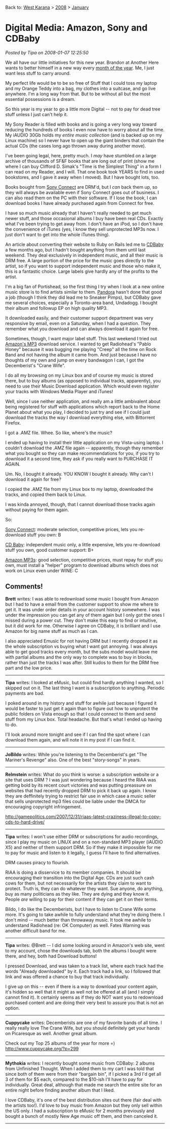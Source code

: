 Back to: [West Karana](/posts/westkarana.md) > [2008](/posts/2008/westkarana.md) > [January](./westkarana.md)
# Digital Media: Amazon, Sony and CDBaby

*Posted by Tipa on 2008-01-07 12:25:50*

We all have our little initiatives for this new year. Brandon at Another Here wants to better himself in a new way every [month of the year](http://www.anotherhere.com/archives/85/Podcast-30-Let-the-enrichment-begin). Me, I just want less stuff to carry around.

My perfect life would be to be so free of Stuff that I could toss my laptop and my Orange Teddy into a bag, my clothes into a suitcase, and go live anywhere. I'm a long way from that. But to be without all but the most essential possessions is a dream.

So this year is my year to go a little more Digital -- not to pay for dead tree stuff unless I just can't help it. 

My Sony Reader is filled with books and is going a very long way toward reducing the hundreds of books I even now have to worry about all the time. My iAUDIO 30Gb holds my *entire music collection* (and is backed up on my Linux machine) so I never have to open up the giant binders that contain the actual CDs (the cases long ago thrown away during another move).

I've been going legal, here, pretty much. I *may* have stumbled on a large archive of thousands of SF&F books that are long out of print (show me where I can buy Clifford D. Simak's "Time is the Simplest Thing" in a form I can read on my Reader, and I will. That one book took YEARS to find in used bookstores, and I gave it away when I moved). But I have bought lots, too.

Books bought from [Sony Connect](http://ebookstore.sony.com/) are DRM'd, but I *can* back them up, so they will always be available even if Sony Connect goes out of business. I can also read them on the PC with their software. If I lose the book, I can download books I have already purchased again from Connect for free.

I have so much music already that I haven't really needed to get much newer stuff, and those occasional albums I buy have been real CDs. Exactly what I've been trying to get away from. I don't have an iPod, so I don't have the convenience of iTunes (yes, I know they sell unprotected MP3s now. I just don't want to get into the whole iTunes thing).

An article about converting their website to Ruby on Rails led me to [CDBaby](http://cdbaby.com/) a few months ago, but I hadn't bought anything from them until last weekend. They deal exclusively in independent music, and all their music is DRM free. A large portion of the price for the music goes directly to the artist, so if you want to support independent music and those who make it, this is a fantastic choice. Large labels give hardly any of the profits to the artist.

I'm a big fan of Portishead, so the first thing I try when I look at a new online music store is to find artists similar to them. [Pandora](http://pandora.com) hasn't done that good a job (though I think they did lead me to Sneaker Pimps), but CDBaby gave me several choices, especially a Toronto-area band, Undadogg. I bought their album and followup EP on high quality MP3.

It downloaded easily, and their customer support department was very responsive by email, even on a Saturday, when I had a question. They remember what you download and can always download it again for free.

Sometimes, though, I want major label stuff. This last weekend I tried out [Amazon's MP3](http://amazon.com) download service. I wanted to get Radiohead's "Pablo Honey" because it was bugging me playing "Creep" all the time on Rock Band and not having the album it came from. And just because I have no thoughts of my own and jump on every bandwagon I can, I got the Decemberist's "Crane Wife".

I do all my browsing on my Linux box and of course my music is stored there, but to buy albums (as opposed to individual tracks, apparently), you need to use their Music Download application. Which would even register your tracks with Windows Media Player and iTunes!

Well, since I use neither application, and really am a little ambivalent about being registered for stuff with applications which report back to the Home Planet about what you play, I decided to just try and see if I could just download the tracks the way I download everything else, with Bittorrent Firefox.

I got a .AMZ file. Whee. So like, where's the music?

I ended up having to install their little application on my Vista-using laptop. I couldn't download the .AMZ file again -- apparently, though they remember what you bought so they can make recommendations for you, if you try to download it a second time, they ask if you really want to PURCHASE IT AGAIN.

Um. No, I bought it already. YOU KNOW I bought it already. Why can't I download it again for free?

I copied the .AMZ file from my Linux box to my laptop, downloaded the tracks, and copied them back to Linux.

I was kinda annoyed, though, that I cannot download those tracks again without paying for them again.

So:

[Sony Connect](http://ebookstore.sony.com/): moderate selection, competitive prices, lets you re-download stuff you own: B

[CD Baby](http://cdbaby.com/): independent music only, a little expensive, lets you re-download stuff you own, good customer support: B+

[Amazon MP3s](http://amazon.com): good selection, competitive prices, must repay for stuff you own, must install a "helper" program to download albums which does not work on Linux even under WINE: C

## Comments!

**Brett** writes: I was able to redownload some music I bought from Amazon but I had to have a email from the customer support to show me where to get it. It was under order details in your account history somewhere. I was under the impression you can get any of them again but I only got the ones I missed during a power cut. They don't make this easy to find or intuitive, but it did work for me. Otherwise I agree on CDBaby, it is brilliant and I use Amazon for big name stuff as much as I can. 

I also appreciated Emusic for not having DRM but I recently dropped it as the whole subscription vs buying what I want got annoying. I was always able to get good tracks every month, but the subs model would leave me with partial albums and the only way to complete was to buy in blocks, rather than just the tracks I was after. Still kudos to them for the DRM free part and the low price.

---

**Tipa** writes: I looked at eMusic, but could find hardly anything I wanted, so I skipped out on it. The last thing I want is a subscription to anything. Periodic payments are bad.

I poked around in my history and stuff for awhile just because I figured it would be faster to just get it again than to figure out how to unprotect the public folders on Vista enough so that I could connect to them and send stuff from my Linux box. Total headache. But that's what I ended up having to do.

I'll look around more tonight and see if I can find the spot where I can download them again, and will note it in my post if I can find it.

---

**JoBildo** writes: While you're listening to the Decemberist's get "The Mariner's Revenge" also. One of the best "story-songs" in years.

---

**Relmstein** writes: What do you think is worse: a subscription website or a site that uses DRM ? I was just wondering because I heard the RIAA was getting bold by its recent court victories and was putting preassure on websites that had recently dropped DRM to pick it back up again. I know they are deffinitely trying to restrict fair use in which case a music seller that sells unprotected mp3 files could be liable under the DMCA for encouraging copyright infringement.

http://gamepolitics.com/2007/12/31/riaas-latest-craziness-illegal-to-copy-cds-to-hard-drive/

---

**Tipa** writes: I won't use either DRM or subscriptions for audio recordings, since I play my music on LINUX and on a non-standard MP3 player (iAUDIO X5) and neither of them support DRM. So if they make it impossible for me to pay for music and listen to it legally, I guess I'll have to find alternatives.

DRM causes piracy to flourish.

RIAA is doing a disservice to its member companies. It should be encouraging their transition into the Digital Age. CDs are just such cash cows for them, but not necessarily for the artists they claim to want to protect. Truth is, they can do whatever they want. Sue anyone, do anything, buy as many politicians as they like. They are dying and they know it. People *are* willing to pay for their content if they can get it on their terms.

Bildo, I do like the Decemberists, but I have to listen to Crane Wife some more. It's going to take awhile to fully understand what they're doing there. I don't mind -- much better than throwaway music. It took me awhile to understand Radiohead (re: OK Computer) as well. Fates Warning was another difficult band for me.

---

**Tipa** writes: @Brett -- I did some looking around in Amazon's web site, went to my account, chose the downloads tab, both the albums I bought were there, and hey, both had Download buttons!

I pressed Download, and was taken to a track list, where each track had the words "Already downloaded" by it. Each track had a link, so I followed that link and was offered a chance to buy that track individually.

I give up on this -- even if there is a way to download your content again, it's hidden so well that it might as well not be offered at all (and I simply cannot find it). It certainly seems as if they do NOT want you to redownload purchased content and are doing their very best to assure you that is not an option.

---

**Cuppycake** writes: Decemberists are one of my favorite bands of all time. I really really love The Crane Wife, but you should definitely get your hands on Picaresque as well. Another great album.

Check out my Top 25 albums of the year for more =)
http://www.cuppycake.org/?p=299

---

**Mythokia** writes: I recently bought some music from CDBaby: 2 albums from Unfinished Thought. When I added them to my cart I was told that since both of them were from their "bargain bin", if I picked a 3rd I'd get all 3 of them for $5 each, compared to the $10-ish I'll have to pay for individually. Great deal, although that made me search the entire site for an entire night before finding another album that I liked.

I love CDBaby, it's one of the best distribution sites out there (fair deal with the artists too!). I'd love to buy music from Amazon but they only sell within the US only. I had a subscription to eMusic for 2 months previously and bought a bunch of mostly New Age music off them, and then canceled it.

---

